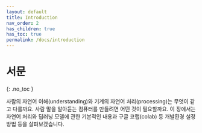 ```yaml
---
layout: default
title: Introduction
nav_order: 2
has_children: true
has_toc: true
permalink: /docs/introduction
---
```


# 서문
{: .no_toc }

사람의 자연어 이해(understanding)와 기계의 자연어 처리(processing)는 무엇이 같고 다를까요. 사람 말을 알아듣는 컴퓨터를 만들려면 어떤 것이 필요할까요. 이 장에서는 자연어 처리와 딥러닝 모델에 관한 기본적인 내용과 구글 코랩(colab) 등 개발환경 설정 방법 등을 살펴보겠습니다.

